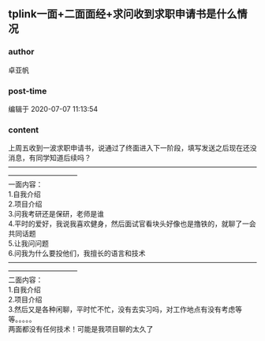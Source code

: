 ## tplink一面+二面面经+求问收到求职申请书是什么情况
### author 
卓亚帆
### post-time 

编辑于  2020-07-07 11:13:54
### content 
<div class="post-topic-des nc-post-content">
 <div>
  <span>
   上周五收到一波求职申请书，说通过了终面进入下一阶段，填写发送之后现在还没消息，有同学知道后续吗？
  </span>
 </div>
 <div>
  <span>
   ——————————————————————————————————————————————
  </span>
  <br/>
 </div>
 <div>
  一面内容：
 </div>
 <div>
  1.自我介绍
 </div>
 <div>
  2.项目介绍
 </div>
 <div>
  3.问我考研还是保研，老师是谁
 </div>
 <div>
  4.平时的爱好，我说我喜欢健身，然后面试官看块头好像也是撸铁的，就聊了一会共同话题
 </div>
 <div>
  5.让我问问题
 </div>
 <div>
  6.问我为什么要投他们，我擅长的语言和技术
 </div>
 <div>
  ——————————————————————————————————————————————
 </div>
 <div>
  二面内容：
 </div>
 <div>
  1.自我介绍
 </div>
 <div>
  2.项目介绍
 </div>
 <div>
  3.然后又是各种闲聊，平时忙不忙，没有去实习吗，对工作地点有没有考虑等等。。。。。
 </div>
 <div>
  两面都没有任何技术！可能是我项目聊的太久了
 </div>
</div>
